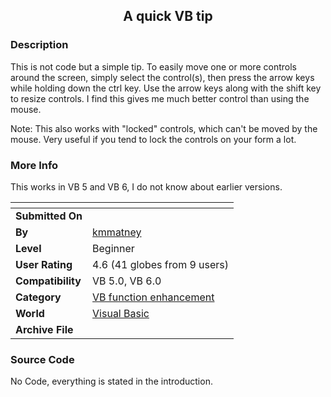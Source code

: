 ﻿<div align="center">

## A quick VB tip


</div>

### Description

This is not code but a simple tip. To easily move one or more controls around the screen, simply select the control(s), then press the arrow keys while holding down the ctrl key. Use the arrow keys along with the shift key to resize controls. I find this gives me much better control than using the mouse.

Note: This also works with "locked" controls, which can't be moved by the mouse. Very useful if you tend to lock the controls on your form a lot.
 
### More Info
 
This works in VB 5 and VB 6, I do not know about earlier versions.


<span>             |<span>
---                |---
**Submitted On**   |
**By**             |[kmmatney](https://github.com/Planet-Source-Code/PSCIndex/blob/master/ByAuthor/kmmatney.md)
**Level**          |Beginner
**User Rating**    |4.6 (41 globes from 9 users)
**Compatibility**  |VB 5\.0, VB 6\.0
**Category**       |[VB function enhancement](https://github.com/Planet-Source-Code/PSCIndex/blob/master/ByCategory/vb-function-enhancement__1-25.md)
**World**          |[Visual Basic](https://github.com/Planet-Source-Code/PSCIndex/blob/master/ByWorld/visual-basic.md)
**Archive File**   |[](https://github.com/Planet-Source-Code/kmmatney-a-quick-vb-tip__1-2509/archive/master.zip)





### Source Code

No Code, everything is stated in the introduction.

